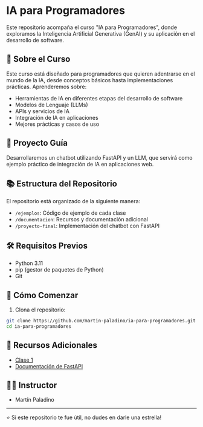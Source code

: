 # IA para Programadores

Este repositorio acompaña el curso "IA para Programadores", donde exploramos la Inteligencia Artificial Generativa (GenAI) y su aplicación en el desarrollo de software.

## 🎯 Sobre el Curso

Este curso está diseñado para programadores que quieren adentrarse en el mundo de la IA, desde conceptos básicos hasta implementaciones prácticas. Aprenderemos sobre:

- Herramientas de IA en diferentes etapas del desarrollo de software
- Modelos de Lenguaje (LLMs)
- APIs y servicios de IA
- Integración de IA en aplicaciones
- Mejores prácticas y casos de uso

## 🚀 Proyecto Guía

Desarrollaremos un chatbot utilizando FastAPI y un LLM, que servirá como ejemplo práctico de integración de IA en aplicaciones web.

## 📚 Estructura del Repositorio

El repositorio está organizado de la siguiente manera:

- `/ejemplos`: Código de ejemplo de cada clase
- `/documentacion`: Recursos y documentación adicional
- `/proyecto-final`: Implementación del chatbot con FastAPI

## 🛠️ Requisitos Previos

- Python 3.11
- pip (gestor de paquetes de Python)
- Git

## 🚀 Cómo Comenzar

1. Clona el repositorio:
```bash
git clone https://github.com/martin-paladino/ia-para-programadores.git
cd ia-para-programadores
```


## 🔗 Recursos Adicionales

- [Clase 1](https://docs.google.com/presentation/d/112CPz66Sfh9r1Jcm_TnkntyimaqK0SkSg3DQ91PC3zk/edit#slide=id.g3377a5b7cb6_0_0)
- [Documentación de FastAPI](https://fastapi.tiangolo.com/)


## 👨‍🏫 Instructor

- Martín Paladino

---
⭐ Si este repositorio te fue útil, no dudes en darle una estrella!